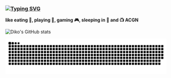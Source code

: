 ### [![Typing SVG](https://readme-typing-svg.demolab.com?font=Ubuntu&size=25&pause=1000&center=true&vCenter=true&random=false&width=435&lines=Hi+there!+%F0%9F%91%8B+It's+Diko;System.out.println(+%22Hello+World%22+))](https://git.io/typing-svg)

**like eating 🍉, playing 🏸, gaming 🎮, sleeping in 🛌 and 📺 ACGN**

![Diko's GitHub stats](https://github-readme-stats.vercel.app/api?username=Daieenbo&theme=radical#pic_center)

![](https://raw.githubusercontent.com/Daieenbo/Daieenbo/output/github-contribution-grid-snake-dark.svg)

<!--
**Daieenbo/Daieenbo** is a ✨ _special_ ✨ repository because its `README.md` (this file) appears on your GitHub profile.

Here are some ideas to get you started:

- 🔭 I’m currently working on ...
- 🌱 I’m currently learning ...
- 👯 I’m looking to collaborate on ...
- 🤔 I’m looking for help with ...
- 💬 Ask me about ...
- 📫 How to reach me: ...
- 😄 Pronouns: ...
- ⚡ Fun fact: ...
-->
